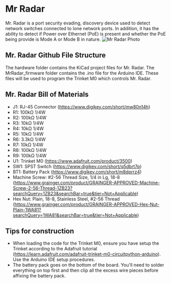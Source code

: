 # Mr Radar
Mr. Radar is a port security evading, discovery device used to detect network switches connected to lone network ports. In addition, it has the ability to detect if Power over Ethernet (PoE) is present and whether the PoE being provide is Mode A or Mode B in nature.
![Mr Radar Photo](https://user-images.githubusercontent.com/20311289/212752046-b7969797-d6ee-4c6b-bb99-d615fbe3a9d1.png)

## Mr. Radar Github File Structure
The hardware folder contains the KiCad project files for Mr. Radar. The MrRadar_firmware folder contains the .ino file for the Arduino IDE. These files will be used to program the Trinket M0 which controls Mr. Radar.

## Mr. Radar Bill of Materials
- J1: RJ-45 Connector (https://www.digikey.com/short/mw80n14h)
- R1: 100kΩ 1/4W
- R2: 100kΩ 1/4W
- R3: 10kΩ 1/4W
- R4: 10kΩ 1/4W
- R5: 10kΩ 1/4W
- R6: 3.3kΩ 1/4W
- R7: 10kΩ 1/4W
- R8: 100kΩ 1/4W
- R9: 100kΩ 1/4W
- U1: Trinket M0 (https://www.adafruit.com/product/3500)
- SW1: SPST Switch (https://www.digikey.com/short/q5dbrt7p)
- BT1: Battery Pack (https://www.digikey.com/short/m8dprrz4)
- Machine Screw: #2-56 Thread Size, 1/4 in Lg, 18-8 (https://www.grainger.com/product/GRAINGER-APPROVED-Machine-Screw-2-56-Thread-1ZB23?searchQuery=1ZB23&searchBar=true&tier=Not+Applicable)
- Hex Nut: Plain, 18-8, Stainless Steel, #2-56 Thread (https://www.grainger.com/product/GRAINGER-APPROVED-Hex-Nut-Plain-1WA81?searchQuery=1WA81&searchBar=true&tier=Not+Applicable)

## Tips for construction
- When loading the code for the Trinket M0, ensure you have setup the Trinket according to the Adafruit tutorial (https://learn.adafruit.com/adafruit-trinket-m0-circuitpython-arduino). Use the Arduino IDE setup procedures.
- The battery pack goes on the bottom of the board. You'll need to solder everything on top first and then clip all the excess wire pieces before affixing the battery pack.
